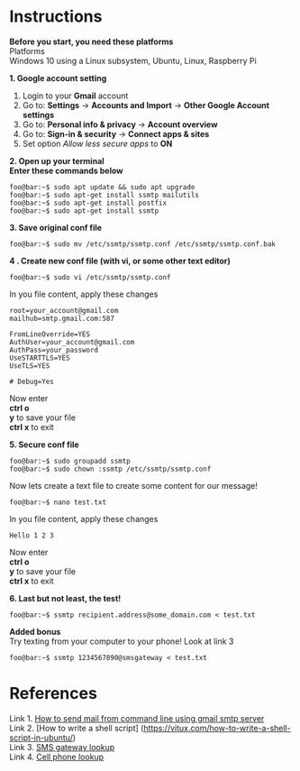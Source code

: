 # Instructions

**Before you start, you need these platforms**    
Platforms    
 Windows 10 using a Linux subsystem, Ubuntu, Linux, Raspberry Pi   
 
**1. Google account setting**    
1. Login to your **Gmail** account
2. Go to: **Settings** -> **Accounts and Import** -> **Other Google Account settings**    
3. Go to: **Personal info & privacy** -> **Account overview**    
4. Go to: **Sign-in & security** -> **Connect apps & sites**    
5. Set option _Allow less secure apps_ to **ON**    

**2. Open up your terminal**    
**Enter these commands below**   
```console 
foo@bar:~$ sudo apt update && sudo apt upgrade    
foo@bar:~$ sudo apt-get install ssmtp mailutils   
foo@bar:~$ sudo apt-get install postfix   
foo@bar:~$ sudo apt-get install ssmtp   
```
**3. Save original conf file**      
```console
foo@bar:~$ sudo mv /etc/ssmtp/ssmtp.conf /etc/ssmtp/ssmtp.conf.bak    
```
**4 . Create new conf file (with vi, or some other text editor)**    
```console
foo@bar:~$ sudo vi /etc/ssmtp/ssmtp.conf    
```
In you file content, apply these changes    
```shell
root=your_account@gmail.com
mailhub=smtp.gmail.com:587

FromLineOverride=YES
AuthUser=your_account@gmail.com
AuthPass=your_password
UseSTARTTLS=YES
UseTLS=YES

# Debug=Yes
```    
Now enter    
**ctrl o**     
**y** to save your file     
**ctrl x** to exit       

**5. Secure conf file**    
```console
foo@bar:~$ sudo groupadd ssmtp
foo@bar:~$ sudo chown :ssmtp /etc/ssmtp/ssmtp.conf
```    
Now lets create a text file to create some content for our message!    
```console
foo@bar:~$ nano test.txt
```    
In you file content, apply these changes  
```shell
Hello 1 2 3 
```   
Now enter    
**ctrl o**     
**y** to save your file     
**ctrl x** to exit   
 
**6. Last but not least, the test!**    
```console
foo@bar:~$ ssmtp recipient.address@some_domain.com < test.txt
```   

**Added bonus**    
Try texting from your computer to your phone! Look at link 3        
```console
foo@bar:~$ ssmtp 1234567890@smsgateway < test.txt
```  

# References
Link 1. [How to send mail from command line using gmail smtp server](https://stackoverflow.com/questions/38391412/raspberry-pi-send-mail-from-command-line-using-gmail-smtp-server
)    
Link 2. [How to write a shell script] (https://vitux.com/how-to-write-a-shell-script-in-ubuntu/)    
Link 3. [SMS gateway lookup](https://en.wikipedia.org/wiki/SMS_gateway)    
Link 4. [Cell phone lookup](https://www.spokeo.com/reverse-phone-lookup?g=phone_gs_bfree&campaignid=1814250205&adgroupid=70553735718&creative=344872239261&targetid=kwd-109356030&placement=&gclid=Cj0KCQiAqNPyBRCjARIsAKA-WFzNn2-wWRnofVmML69KbU-rKOqqAH2PDRCu0XjOvmMniAsEvSw2K-QaAojZEALw_wcB
)

